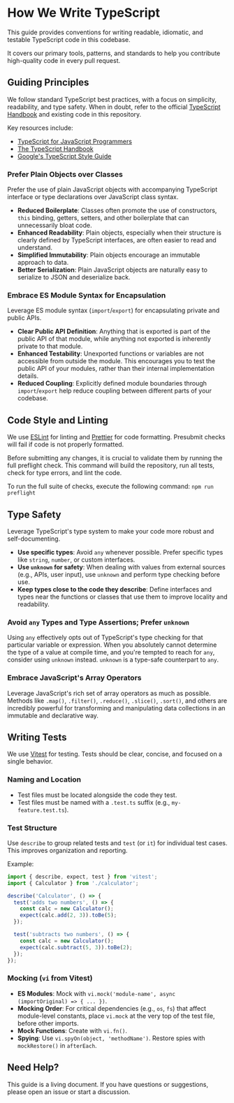 # How We Write TypeScript

This guide provides conventions for writing readable, idiomatic, and testable
TypeScript code in this codebase.

It covers our primary tools, patterns, and standards to help you contribute
high-quality code in every pull request.

## Guiding Principles

We follow standard TypeScript best practices, with a focus on simplicity,
readability, and type safety. When in doubt, refer to the official
[TypeScript Handbook](https://www.typescriptlang.org/docs/handbook/intro.html)
and existing code in this repository.

Key resources include:
- [TypeScript for JavaScript Programmers](https://www.typescriptlang.org/docs/handbook/typescript-in-5-minutes.html)
- [The TypeScript Handbook](https://www.typescriptlang.org/docs/handbook/intro.html)
- [Google's TypeScript Style Guide](https://google.github.io/styleguide/tsguide.html)

### Prefer Plain Objects over Classes
Prefer the use of plain JavaScript objects with accompanying TypeScript
interface or type declarations over JavaScript class syntax.

- **Reduced Boilerplate**: Classes often promote the use of constructors, `this`
  binding, getters, setters, and other boilerplate that can unnecessarily bloat
  code.
- **Enhanced Readability**: Plain objects, especially when their structure is
  clearly defined by TypeScript interfaces, are often easier to read and
  understand.
- **Simplified Immutability**: Plain objects encourage an immutable approach to
  data.
- **Better Serialization**: Plain JavaScript objects are naturally easy to
  serialize to JSON and deserialize back.

### Embrace ES Module Syntax for Encapsulation
Leverage ES module syntax (`import`/`export`) for encapsulating private and
public APIs.

- **Clear Public API Definition**: Anything that is exported is part of the
  public API of that module, while anything not exported is inherently private
  to that module.
- **Enhanced Testability**: Unexported functions or variables are not
  accessible from outside the module. This encourages you to test the public API
  of your modules, rather than their internal implementation details.
- **Reduced Coupling**: Explicitly defined module boundaries through
  `import`/`export` help reduce coupling between different parts of your
  codebase.

## Code Style and Linting

We use [ESLint](https://eslint.org/) for linting and
[Prettier](https://prettier.io/) for code formatting. Presubmit checks will fail
if code is not properly formatted.

Before submitting any changes, it is crucial to validate them by running the
full preflight check. This command will build the repository, run all tests,
check for type errors, and lint the code.

To run the full suite of checks, execute the following command:
`npm run preflight`

## Type Safety

Leverage TypeScript's type system to make your code more robust and
self-documenting.

- **Use specific types**: Avoid `any` whenever possible. Prefer specific types
  like `string`, `number`, or custom interfaces.
- **Use `unknown` for safety**: When dealing with values from external sources
  (e.g., APIs, user input), use `unknown` and perform type checking before use.
- **Keep types close to the code they describe**: Define interfaces and types
  near the functions or classes that use them to improve locality and
  readability.

### Avoid `any` Types and Type Assertions; Prefer `unknown`
Using `any` effectively opts out of TypeScript's type checking for that
particular variable or expression. When you absolutely cannot determine the type
of a value at compile time, and you're tempted to reach for `any`, consider
using `unknown` instead. `unknown` is a type-safe counterpart to `any`.

### Embrace JavaScript's Array Operators
Leverage JavaScript's rich set of array operators as much as possible. Methods
like `.map()`, `.filter()`, `.reduce()`, `.slice()`, `.sort()`, and others are
incredibly powerful for transforming and manipulating data collections in an
immutable and declarative way.

## Writing Tests

We use [Vitest](https://vitest.dev/) for testing. Tests should be clear, concise,
and focused on a single behavior.

### Naming and Location

- Test files must be located alongside the code they test.
- Test files must be named with a `.test.ts` suffix (e.g., `my-feature.test.ts`).

### Test Structure

Use `describe` to group related tests and `test` (or `it`) for individual test
cases. This improves organization and reporting.

Example:
```typescript
import { describe, expect, test } from 'vitest';
import { Calculator } from './calculator';

describe('Calculator', () => {
  test('adds two numbers', () => {
    const calc = new Calculator();
    expect(calc.add(2, 3)).toBe(5);
  });

  test('subtracts two numbers', () => {
    const calc = new Calculator();
    expect(calc.subtract(5, 3)).toBe(2);
  });
});
```

### Mocking (`vi` from Vitest)
- **ES Modules**: Mock with `vi.mock('module-name', async (importOriginal) => { ... })`.
- **Mocking Order**: For critical dependencies (e.g., `os`, `fs`) that affect
  module-level constants, place `vi.mock` at the very top of the test file,
  before other imports.
- **Mock Functions**: Create with `vi.fn()`.
- **Spying**: Use `vi.spyOn(object, 'methodName')`. Restore spies with
  `mockRestore()` in `afterEach`.

## Need Help?

This guide is a living document. If you have questions or suggestions, please
open an issue or start a discussion.